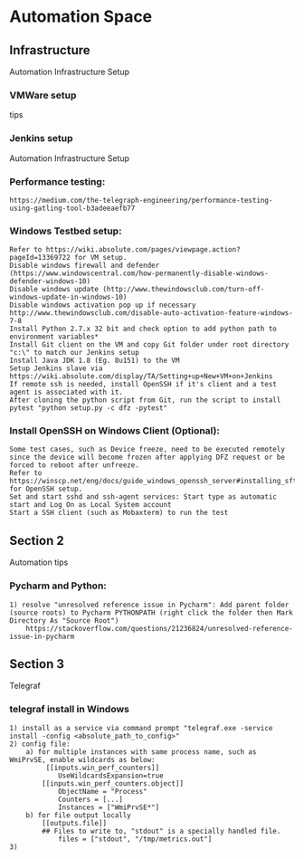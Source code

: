 ﻿# Automation Space


## Infrastructure

Automation Infrastructure Setup

### VMWare setup
tips

### Jenkins setup
Automation Infrastructure Setup

### Performance testing:
	https://medium.com/the-telegraph-engineering/performance-testing-using-gatling-tool-b3adeeaefb77
	

### Windows Testbed setup:
	Refer to https://wiki.absolute.com/pages/viewpage.action?pageId=13369722 for VM setup. 
	Disable windows firewall and defender (https://www.windowscentral.com/how-permanently-disable-windows-defender-windows-10)
	Disable windows update (http://www.thewindowsclub.com/turn-off-windows-update-in-windows-10)
	Disable windows activation pop up if necessary http://www.thewindowsclub.com/disable-auto-activation-feature-windows-7-8
	Install Python 2.7.x 32 bit and check option to add python path to environment variables*
	Install Git client on the VM and copy Git folder under root directory "c:\" to match our Jenkins setup 
	Install Java JDK 1.8 (Eg. 8u151) to the VM
	Setup Jenkins slave via https://wiki.absolute.com/display/TA/Setting+up+New+VM+on+Jenkins
	If remote ssh is needed, install OpenSSH if it's client and a test agent is associated with it.
	After cloning the python script from Git, run the script to install pytest "python setup.py -c dfz -pytest"

### Install OpenSSH on Windows Client (Optional):
	Some test cases, such as Device freeze, need to be executed remotely since the device will become frozen after applying DFZ request or be forced to reboot after unfreeze.
	Refer to https://winscp.net/eng/docs/guide_windows_openssh_server#installing_sftp_ssh_server for OpenSSH setup.
	Set and start sshd and ssh-agent services: Start type as automatic start and Log On as Local System account
	Start a SSH client (such as Mobaxterm) to run the test

## Section 2

Automation tips

### Pycharm and Python:
	1) resolve "unresolved reference issue in Pycharm": Add parent folder (source roots) to Pycharm PYTHONPATH (right click the folder then Mark Directory As "Source Root")
		https://stackoverflow.com/questions/21236824/unresolved-reference-issue-in-pycharm

## Section 3

Telegraf

### telegraf install in Windows
	1) install as a service via command prompt "telegraf.exe -service install -config <absolute_path_to_config>"
	2) config file:
		a) for multiple instances with same process name, such as WmiPrvSE, enable wildcards as below:
		     [[inputs.win_perf_counters]]
				UseWildcardsExpansion=true
			[[inputs.win_perf_counters.object]]
				ObjectName = "Process"
				Counters = [...]
				Instances = ["WmiPrvSE*"]
		b) for file output locally
			[[outputs.file]]
			## Files to write to, "stdout" is a specially handled file.
				files = ["stdout", "/tmp/metrics.out"]
	3) 